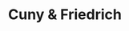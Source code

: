 ---
title: "Cuny & Friedrich"
url: /reinheim/cuny-und-friedrich-schillerstrasse/
shop: Baustoffe
---